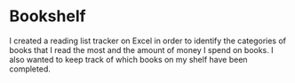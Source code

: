 # Bookshelf
I created a reading list tracker on Excel in order to identify the categories of books that I read the most and the amount of money I spend on books. I also wanted to keep track of which books on my shelf have been completed.
